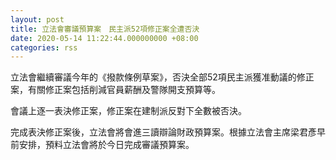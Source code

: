 ```yaml
---
layout: post
title: 立法會審議預算案　民主派52項修正案全遭否決
date: 2020-05-14 11:22:44.000000000 +08:00
categories: rss
---
```


立法會繼續審議今年的《撥款條例草案》，否決全部52項民主派獲准動議的修正案，有關修正案包括削減官員薪酬及警隊開支預算等。

會議上逐一表決修正案，修正案在建制派反對下全數被否決。

完成表決修正案後，立法會將會進三讀辯論財政預算案。根據立法會主席梁君彥早前安排，預料立法會將於今日完成審議預算案。
